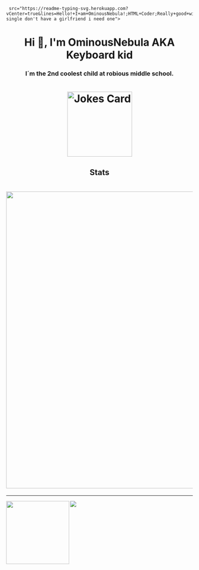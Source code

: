 
     src="https://readme-typing-svg.herokuapp.com?vCenter=true&lines=Hello!+I+am+OminousNebula!;HTML+Coder;Really+good+with+JavaScript;Cool+Gamer;Am single don't have a girlfriend i need one">

<h1 align="center">Hi 👋, I'm OminousNebula AKA Keyboard kid</h1>
<h3 align="center">I´m the 2nd coolest child at robious middle school.</h3>

<h1 align="center">
<img height="175" src="https://readme-jokes.vercel.app/api" alt="Jokes Card" />
</h1>


<h2 align="Middle">Stats</h2>

<h1 align="Right">
<img width=800 src="https://github-profile-trophy.vercel.app/?username=Progamer1251718&theme=darkhub&column=8&no-frame=true"/>
</a>
</h1>


---


<div>
  <img height="170" align="left" src="https://github-readme-stats.vercel.app/api?username=Progamer1251718&theme=dark&count_private=true&include_all_commits=true" />
  <img src="https://github-readme-stats.vercel.app/api/top-langs/?username=Progamer1251718
            &theme=dark&layout=compact" />
</div>

